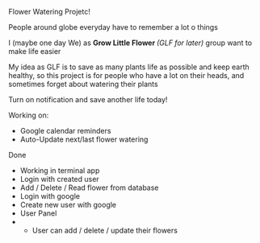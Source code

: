 Flower Watering Projetc! 

People around globe everyday have to remember a lot o things

I (maybe one day We) as <b> Grow Little Flower </b> <i>(GLF for later) </i>group want to make life easier

My idea as GLF is to save as many plants life as possible and keep earth healthy, 
so this project is for people who have a lot on their heads, and sometimes forget about watering their plants

Turn on notification and save another life today! 

Working on:
* Google calendar reminders
* Auto-Update next/last flower watering


Done
* Working in terminal app
* Login with created user
* Add / Delete / Read flower from database
* Login with google 
* Create new user with google
* User Panel
* * User can add / delete / update their flowers
